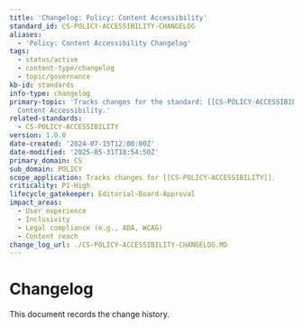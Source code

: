 ```yaml
---
title: 'Changelog: Policy: Content Accessibility'
standard_id: CS-POLICY-ACCESSIBILITY-CHANGELOG
aliases:
  - 'Policy: Content Accessibility Changelog'
tags:
  - status/active
  - content-type/changelog
  - topic/governance
kb-id: standards
info-type: changelog
primary-topic: 'Tracks changes for the standard: [[CS-POLICY-ACCESSIBILITY]] - Policy:
  Content Accessibility.'
related-standards:
  - CS-POLICY-ACCESSIBILITY
version: 1.0.0
date-created: '2024-07-15T12:00:00Z'
date-modified: '2025-05-31T18:54:50Z'
primary_domain: CS
sub_domain: POLICY
scope_application: Tracks changes for [[CS-POLICY-ACCESSIBILITY]].
criticality: P1-High
lifecycle_gatekeeper: Editorial-Board-Approval
impact_areas:
  - User experience
  - Inclusivity
  - Legal compliance (e.g., ADA, WCAG)
  - Content reach
change_log_url: ./CS-POLICY-ACCESSIBILITY-CHANGELOG.MD
---
```


# Changelog

This document records the change history.
